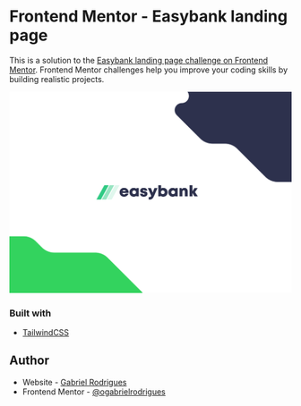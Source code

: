 # Frontend Mentor - Easybank landing page

This is a solution to the [Easybank landing page challenge on Frontend Mentor](https://www.frontendmentor.io/challenges/easybank-landing-page-WaUhkoDN). Frontend Mentor challenges help you improve your coding skills by building realistic projects.

<p align="center">
  <img src="./images/screenshot.svg" alt="Screenshot" />
</p>

### Built with

- [TailwindCSS](https://tailwindcss.com/)

## Author

- Website - [Gabriel Rodrigues](https://ogabrielrodrigues.vercel.app/)
- Frontend Mentor - [@ogabrielrodrigues](https://www.frontendmentor.io/profile/ogabrielrodrigues)
